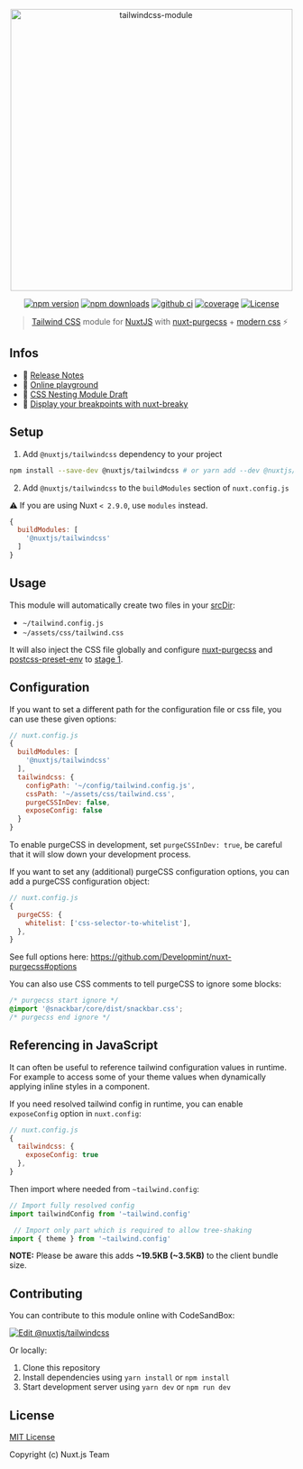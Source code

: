 <p align="center"><img src="https://user-images.githubusercontent.com/904724/59274615-fcef5780-8c5a-11e9-8b17-5c4915895144.png" alt="tailwindcss-module" width="500"/></p>
<p align="center">
  <a href="https://npmjs.com/package/@nuxtjs/tailwindcss"><img src="https://img.shields.io/npm/dt/@nuxtjs/tailwindcss.svg" alt="npm version"></a>
  <a href="https://npmjs.com/package/@nuxtjs/tailwindcss"><img src="https://img.shields.io/npm/v/@nuxtjs/tailwindcss/latest.svg" alt="npm downloads"></a>
  <a href="https://github.com/nuxt-community/tailwindcss-module/actions?query=workflow%3Aci"><img src="https://github.com/nuxt-community/tailwindcss-module/workflows/ci/badge.svg" alt="github ci"></a>
  <a href="https://codecov.io/gh/nuxt-community/tailwindcss-module"><img src="https://img.shields.io/codecov/c/github/nuxt-community/tailwindcss-module.svg" alt="coverage"></a>
  <a href="https://www.npmjs.com/package/@nuxtjs/tailwindcss"><img src="https://badgen.net/npm/license/@nuxtjs/tailwindcss" alt="License"></a>
</p>

> [Tailwind CSS](https://tailwindcss.com) module for [NuxtJS](https://nuxtjs.org) with [nuxt-purgecss](https://github.com/Developmint/nuxt-purgecss) + [modern css](https://tailwindcss.com/docs/using-with-preprocessors#future-css-features) ⚡️

## Infos

- 📖 [Release Notes](https://github.com/nuxt-community/tailwindcss-module/releases)
- 🏀 [Online playground](https://codesandbox.io/s/o4vn5pvp7q)
- 🌿 [CSS Nesting Module Draft](https://drafts.csswg.org/css-nesting-1/)
- 📐 [Display your breakpoints with nuxt-breaky](https://github.com/teamnovu/nuxt-breaky) 

## Setup

1. Add `@nuxtjs/tailwindcss` dependency to your project
```bash
npm install --save-dev @nuxtjs/tailwindcss # or yarn add --dev @nuxtjs/tailwindcss
```

2. Add `@nuxtjs/tailwindcss` to the `buildModules` section of `nuxt.config.js`

:warning: If you are using Nuxt `< 2.9.0`, use `modules` instead.

```js
{
  buildModules: [
    '@nuxtjs/tailwindcss'
  ]
}
```

## Usage

This module will automatically create two files in your [srcDir](https://nuxtjs.org/api/configuration-srcdir):
- `~/tailwind.config.js`
- `~/assets/css/tailwind.css`

It will also inject the CSS file globally and configure [nuxt-purgecss](https://github.com/Developmint/nuxt-purgecss) and [postcss-preset-env](https://preset-env.cssdb.org) to [stage 1](https://preset-env.cssdb.org/features#stage-1).

## Configuration

If you want to set a different path for the configuration file or css file, you can use these given options:

```js
// nuxt.config.js
{
  buildModules: [
    '@nuxtjs/tailwindcss'
  ],
  tailwindcss: {
    configPath: '~/config/tailwind.config.js',
    cssPath: '~/assets/css/tailwind.css',
    purgeCSSInDev: false,
    exposeConfig: false
  }
}
```

To enable purgeCSS in development, set `purgeCSSInDev: true`, be careful that it will slow down your development process.

If you want to set any (additional) purgeCSS configuration options, you can add a purgeCSS configuration object:

```js
// nuxt.config.js
{
  purgeCSS: {
    whitelist: ['css-selector-to-whitelist'],
  },
}
```

See full options here: https://github.com/Developmint/nuxt-purgecss#options

You can also use CSS comments to tell purgeCSS to ignore some blocks:

```css
/* purgecss start ignore */
@import '@snackbar/core/dist/snackbar.css';
/* purgecss end ignore */
```

## Referencing in JavaScript

It can often be useful to reference tailwind configuration values in runtime. For example to access some of your theme values when dynamically applying inline styles in a component.

If you need resolved tailwind config in runtime, you can enable `exposeConfig` option in `nuxt.config`:

```js
// nuxt.config.js
{
  tailwindcss: {
    exposeConfig: true
  },
}
```

Then import where needed from `~tailwind.config`:

```js
// Import fully resolved config
import tailwindConfig from '~tailwind.config'

 // Import only part which is required to allow tree-shaking
import { theme } from '~tailwind.config'
```

**NOTE:** Please be aware this adds **~19.5KB (~3.5KB)** to the client bundle size.

## Contributing

You can contribute to this module online with CodeSandBox:

[![Edit @nuxtjs/tailwindcss](https://codesandbox.io/static/img/play-codesandbox.svg)](https://codesandbox.io/s/github/nuxt-community/tailwindcss-module/tree/master/?fontsize=14&hidenavigation=1&theme=dark)

Or locally:

1. Clone this repository
2. Install dependencies using `yarn install` or `npm install`
3. Start development server using `yarn dev` or `npm run dev`

## License

[MIT License](./LICENSE)

Copyright (c) Nuxt.js Team
